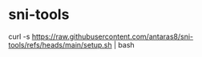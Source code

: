 # sni-tools

curl -s https://raw.githubusercontent.com/antaras8/sni-tools/refs/heads/main/setup.sh | bash
